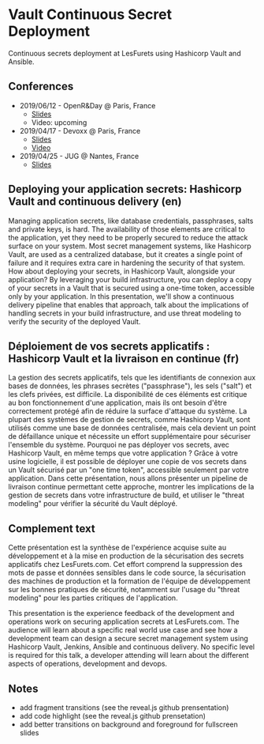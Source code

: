 # Vault Continuous Secret Deployment

Continuous secrets deployment at LesFurets using Hashicorp Vault and Ansible.

## Conferences

- 2019/06/12 - OpenR&Day @ Paris, France
    - [Slides](https://lesfurets.github.io/vault-continuous-secret-deployment/vault-continuous-secret-deployment-openrnday.html)
    - Video: upcoming
- 2019/04/17 - Devoxx @ Paris, France
    - [Slides](https://lesfurets.github.io/vault-continuous-secret-deployment/vault-continuous-secret-deployment-devoxx.html)
    - [Video](https://www.youtube.com/watch?v=ffz1tY_8vgE)
- 2019/04/25 - JUG @ Nantes, France
    - [Slides](https://lesfurets.github.io/vault-continuous-secret-deployment/vault-continuous-secret-deployment-nantes-jug.html)

## Deploying your application secrets: Hashicorp Vault and continuous delivery (en)

Managing application secrets, like database credentials, passphrases, salts and private keys, is hard. The availability of those elements are critical to the application, yet they need to be properly secured to reduce the attack surface on your system. Most secret management systems, like Hashicorp Vault, are used as a centralized database, but it creates a single point of failure and it requires extra care in hardening the security of that system. How about deploying your secrets, in Hashicorp Vault, alongside your application? By leveraging your build infrastructure, you can deploy a copy of your secrets in a Vault that is secured using a one-time token, accessible only by your application. In this presentation, we'll show a continuous delivery pipeline that enables that approach, talk about the implications of handling secrets in your build infrastructure, and use threat modeling to verify the security of the deployed Vault.

## Déploiement de vos secrets applicatifs : Hashicorp Vault et la livraison en continue (fr)

La gestion des secrets applicatifs, tels que les identifiants de connexion aux bases de données, les phrases secrètes ("passphrase"), les sels ("salt") et les clefs privées, est difficile. La disponibilité de ces éléments est critique au bon fonctionnement d'une application, mais ils ont besoin d'être correctement protégé afin de réduire la surface d'attaque du système. La plupart des systèmes de gestion de secrets, comme Hashicorp Vault, sont utilisés comme une base de données centralisée, mais cela devient un point de défaillance unique et nécessite un effort supplémentaire pour sécuriser l'ensemble du système. Pourquoi ne pas déployer vos secrets, avec Hashicorp Vault, en même temps que votre application ? Grâce à votre usine logicielle, il est possible de déployer une copie de vos secrets dans un Vault sécurisé par un "one time token", accessible seulement par votre application. Dans cette présentation, nous allons présenter un pipeline de livraison continue permettant cette approche, montrer les implications de la gestion de secrets dans votre infrastructure de build, et utiliser le "threat modeling" pour vérifier la sécurité du Vault déployé.

## Complement text

Cette présentation est la synthèse de l'expérience acquise suite au développement et à la mise en production de la sécurisation des secrets applicatifs chez LesFurets.com. Cet effort comprend la suppression des mots de passe et données sensibles dans le code source, la sécurisation des machines de production et la formation de l'équipe de développement sur les bonnes pratiques de sécurité, notamment sur l'usage du "threat modeling" pour les parties critiques de l'application.

This presentation is the experience feedback of the development and operations work on securing application secrets at LesFurets.com. The audience will learn about a specific real world use case and see how a development team can design a secure secret management system using Hashicorp Vault, Jenkins, Ansible and continuous delivery. No specific level is required for this talk, a developer attending will learn about the different aspects of operations, development and devops.

## Notes

- add fragment transitions (see the reveal.js github prensentation)
- add code highlight (see the reveal.js github prensetation)
- add better transitions on background and foreground for fullscreen slides

